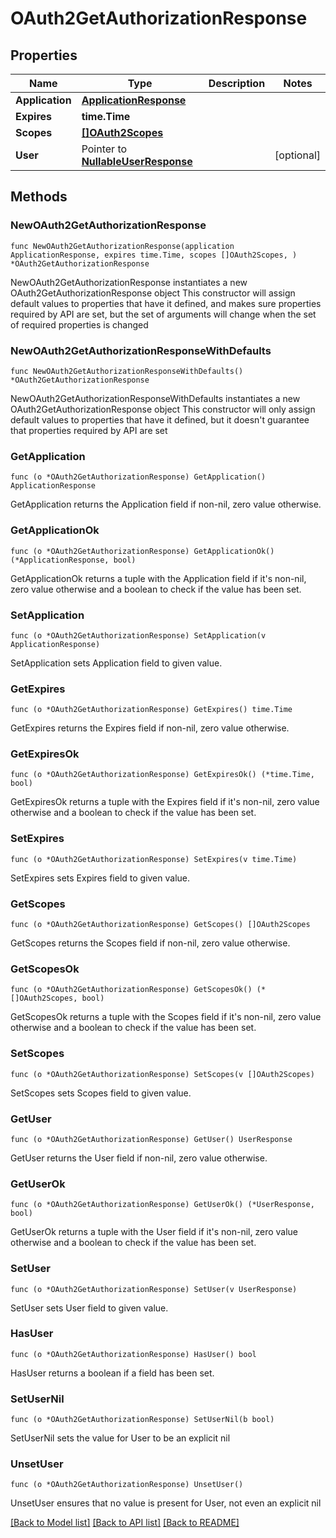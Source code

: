 # OAuth2GetAuthorizationResponse

## Properties

Name | Type | Description | Notes
------------ | ------------- | ------------- | -------------
**Application** | [**ApplicationResponse**](ApplicationResponse.md) |  | 
**Expires** | **time.Time** |  | 
**Scopes** | [**[]OAuth2Scopes**](OAuth2Scopes.md) |  | 
**User** | Pointer to [**NullableUserResponse**](UserResponse.md) |  | [optional] 

## Methods

### NewOAuth2GetAuthorizationResponse

`func NewOAuth2GetAuthorizationResponse(application ApplicationResponse, expires time.Time, scopes []OAuth2Scopes, ) *OAuth2GetAuthorizationResponse`

NewOAuth2GetAuthorizationResponse instantiates a new OAuth2GetAuthorizationResponse object
This constructor will assign default values to properties that have it defined,
and makes sure properties required by API are set, but the set of arguments
will change when the set of required properties is changed

### NewOAuth2GetAuthorizationResponseWithDefaults

`func NewOAuth2GetAuthorizationResponseWithDefaults() *OAuth2GetAuthorizationResponse`

NewOAuth2GetAuthorizationResponseWithDefaults instantiates a new OAuth2GetAuthorizationResponse object
This constructor will only assign default values to properties that have it defined,
but it doesn't guarantee that properties required by API are set

### GetApplication

`func (o *OAuth2GetAuthorizationResponse) GetApplication() ApplicationResponse`

GetApplication returns the Application field if non-nil, zero value otherwise.

### GetApplicationOk

`func (o *OAuth2GetAuthorizationResponse) GetApplicationOk() (*ApplicationResponse, bool)`

GetApplicationOk returns a tuple with the Application field if it's non-nil, zero value otherwise
and a boolean to check if the value has been set.

### SetApplication

`func (o *OAuth2GetAuthorizationResponse) SetApplication(v ApplicationResponse)`

SetApplication sets Application field to given value.


### GetExpires

`func (o *OAuth2GetAuthorizationResponse) GetExpires() time.Time`

GetExpires returns the Expires field if non-nil, zero value otherwise.

### GetExpiresOk

`func (o *OAuth2GetAuthorizationResponse) GetExpiresOk() (*time.Time, bool)`

GetExpiresOk returns a tuple with the Expires field if it's non-nil, zero value otherwise
and a boolean to check if the value has been set.

### SetExpires

`func (o *OAuth2GetAuthorizationResponse) SetExpires(v time.Time)`

SetExpires sets Expires field to given value.


### GetScopes

`func (o *OAuth2GetAuthorizationResponse) GetScopes() []OAuth2Scopes`

GetScopes returns the Scopes field if non-nil, zero value otherwise.

### GetScopesOk

`func (o *OAuth2GetAuthorizationResponse) GetScopesOk() (*[]OAuth2Scopes, bool)`

GetScopesOk returns a tuple with the Scopes field if it's non-nil, zero value otherwise
and a boolean to check if the value has been set.

### SetScopes

`func (o *OAuth2GetAuthorizationResponse) SetScopes(v []OAuth2Scopes)`

SetScopes sets Scopes field to given value.


### GetUser

`func (o *OAuth2GetAuthorizationResponse) GetUser() UserResponse`

GetUser returns the User field if non-nil, zero value otherwise.

### GetUserOk

`func (o *OAuth2GetAuthorizationResponse) GetUserOk() (*UserResponse, bool)`

GetUserOk returns a tuple with the User field if it's non-nil, zero value otherwise
and a boolean to check if the value has been set.

### SetUser

`func (o *OAuth2GetAuthorizationResponse) SetUser(v UserResponse)`

SetUser sets User field to given value.

### HasUser

`func (o *OAuth2GetAuthorizationResponse) HasUser() bool`

HasUser returns a boolean if a field has been set.

### SetUserNil

`func (o *OAuth2GetAuthorizationResponse) SetUserNil(b bool)`

 SetUserNil sets the value for User to be an explicit nil

### UnsetUser
`func (o *OAuth2GetAuthorizationResponse) UnsetUser()`

UnsetUser ensures that no value is present for User, not even an explicit nil

[[Back to Model list]](../README.md#documentation-for-models) [[Back to API list]](../README.md#documentation-for-api-endpoints) [[Back to README]](../README.md)


